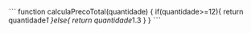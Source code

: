ˋˋˋ
function calculaPrecoTotal(quantidade) {
  if(quantidade>=12){
    return quantidade*1
  }else{
    return quantidade*1.3
  }
}
ˋˋˋ